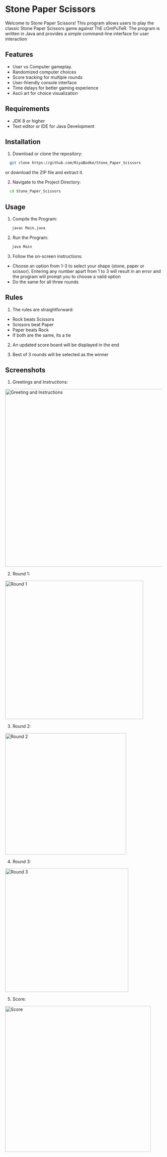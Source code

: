 
# Stone Paper Scissors

Welcome to Stone Paper Scissors! This program allows users to play the classic Stone Paper Scissors game against ThE cOmPuTeR. The program is written in Java and provides a simple command-line interface for user interaction


## Features

- User vs Computer gameplay.
- Randomized computer choices 
- Score tracking for multiple rounds
- User-friendly console interface
- Time delays for better gaming experience
- Ascii art for choice visualization

## Requirements

- JDK 8 or higher
- Text editor or IDE for Java Development
  
## Installation

1. Download or clone the repository:

```sh
  git clone https://github.com/RiyaBodke/Stone_Paper_Scissors
```
or download the ZIP file and extract it.


2. Navigate to the Project Directory:

```sh
  cd Stone_Paper_Scissors
```

## Usage

1. Compile the Program:

```sh
   javac Main.java
```

2. Run the Program:

```sh
   java Main
```

3. Follow the on-screen instructions:

- Choose an option from 1-3 to select your shape (stone, paper or scissor). Entering any number apart from 1 to 3 will result in an error and the program will prompt you to choose a valid option
- Do the same for all three rounds

## Rules

1. The rules are straightforward:

- Rock beats Scissors
- Scissors beat Paper
- Paper beats Rock
- If both are the same, its a tie

2. An updated score board will be displayed in the end

3. Best of 3 rounds will be selected as the winner

## Screenshots

1. Greetings and Instructions:

<img width="570" alt="Greeting and Instructions" src="https://github.com/RiyaBodke/Stone_Paper_Scissor_game/assets/114491248/e1f70a4e-1769-4dc2-b28b-aa2d37e506fd">

2. Round 1:

<img width="444" alt="Round 1" src="https://github.com/RiyaBodke/Stone_Paper_Scissor_game/assets/114491248/791fddda-6e3c-4fdc-bdc7-de342b707ab4">

3. Round 2:

<img width="389" alt="Round 2" src="https://github.com/RiyaBodke/Stone_Paper_Scissor_game/assets/114491248/84e76465-9b41-4190-b5f7-0cd86022213a">

4. Round 3:

<img width="396" alt="Round 3" src="https://github.com/RiyaBodke/Stone_Paper_Scissor_game/assets/114491248/05dd0750-88b9-4d11-a404-ae31f8f73d49">


5. Score:

<img width="468" alt="Score" src="https://github.com/RiyaBodke/Stone_Paper_Scissor_game/assets/114491248/c47cb9a2-afea-404b-80a0-d31cf63f6e70">

